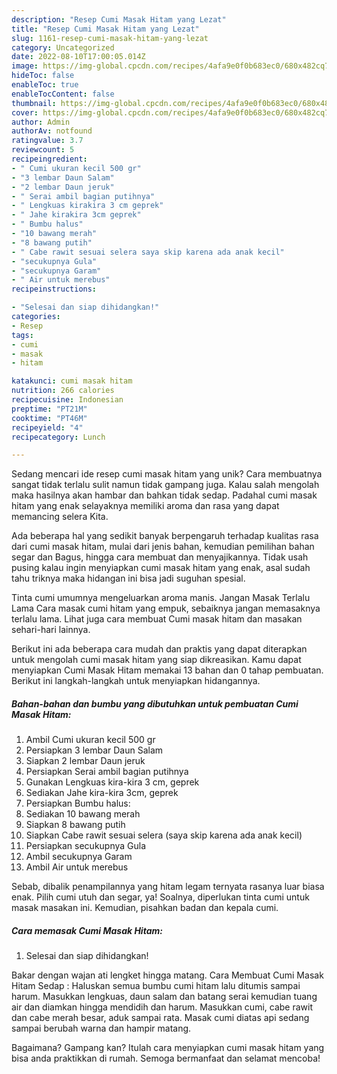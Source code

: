 ```yaml
---
description: "Resep Cumi Masak Hitam yang Lezat"
title: "Resep Cumi Masak Hitam yang Lezat"
slug: 1161-resep-cumi-masak-hitam-yang-lezat
category: Uncategorized
date: 2022-08-10T17:00:05.014Z
image: https://img-global.cpcdn.com/recipes/4afa9e0f0b683ec0/680x482cq70/cumi-masak-hitam-foto-resep-utama.jpg
hideToc: false
enableToc: true
enableTocContent: false
thumbnail: https://img-global.cpcdn.com/recipes/4afa9e0f0b683ec0/680x482cq70/cumi-masak-hitam-foto-resep-utama.jpg
cover: https://img-global.cpcdn.com/recipes/4afa9e0f0b683ec0/680x482cq70/cumi-masak-hitam-foto-resep-utama.jpg
author: Admin
authorAv: notfound
ratingvalue: 3.7
reviewcount: 5
recipeingredient:
- " Cumi ukuran kecil 500 gr"
- "3 lembar Daun Salam"
- "2 lembar Daun jeruk"
- " Serai ambil bagian putihnya"
- " Lengkuas kirakira 3 cm geprek"
- " Jahe kirakira 3cm geprek"
- " Bumbu halus"
- "10 bawang merah"
- "8 bawang putih"
- " Cabe rawit sesuai selera saya skip karena ada anak kecil"
- "secukupnya Gula"
- "secukupnya Garam"
- " Air untuk merebus"
recipeinstructions:

- "Selesai dan siap dihidangkan!"
categories:
- Resep
tags:
- cumi
- masak
- hitam

katakunci: cumi masak hitam 
nutrition: 266 calories
recipecuisine: Indonesian
preptime: "PT21M"
cooktime: "PT46M"
recipeyield: "4"
recipecategory: Lunch

---
```





Sedang mencari ide resep cumi masak hitam yang unik? Cara membuatnya sangat tidak terlalu sulit namun tidak gampang juga. Kalau salah mengolah maka hasilnya akan hambar dan bahkan tidak sedap. Padahal cumi masak hitam yang enak selayaknya memiliki aroma dan rasa yang dapat memancing selera Kita.





Ada beberapa hal yang sedikit banyak berpengaruh terhadap kualitas rasa dari cumi masak hitam, mulai dari jenis bahan, kemudian pemilihan bahan segar dan Bagus, hingga cara membuat dan menyajikannya. Tidak usah pusing kalau ingin menyiapkan cumi masak hitam yang enak,      asal sudah tahu triknya maka hidangan ini bisa jadi suguhan spesial.














Tinta cumi umumnya mengeluarkan aroma manis. Jangan Masak Terlalu Lama Cara masak cumi hitam yang empuk, sebaiknya jangan memasaknya terlalu lama. Lihat juga cara membuat Cumi masak hitam dan masakan sehari-hari lainnya.






Berikut ini ada beberapa cara mudah dan praktis yang dapat diterapkan untuk mengolah cumi masak hitam yang siap dikreasikan. Kamu dapat menyiapkan Cumi Masak Hitam memakai 13 bahan dan 0 tahap pembuatan. Berikut ini langkah-langkah untuk menyiapkan hidangannya.

<!--inarticleads1-->

##### Bahan-bahan dan bumbu yang dibutuhkan untuk pembuatan Cumi Masak Hitam:

1. Ambil  Cumi ukuran kecil 500 gr
1. Persiapkan 3 lembar Daun Salam
1. Siapkan 2 lembar Daun jeruk
1. Persiapkan  Serai ambil bagian putihnya
1. Gunakan  Lengkuas kira-kira 3 cm, geprek
1. Sediakan  Jahe kira-kira 3cm, geprek
1. Persiapkan  Bumbu halus:
1. Sediakan 10 bawang merah
1. Siapkan 8 bawang putih
1. Siapkan  Cabe rawit sesuai selera (saya skip karena ada anak kecil)
1. Persiapkan secukupnya Gula
1. Ambil secukupnya Garam
1. Ambil  Air untuk merebus


Sebab, dibalik penampilannya yang hitam legam ternyata rasanya luar biasa enak. Pilih cumi utuh dan segar, ya! Soalnya, diperlukan tinta cumi untuk masak masakan ini. Kemudian, pisahkan badan dan kepala cumi. 

<!--inarticleads2-->

##### Cara memasak Cumi Masak Hitam:


1. Selesai dan siap dihidangkan!

Bakar dengan wajan ati lengket hingga matang. Cara Membuat Cumi Masak Hitam Sedap : Haluskan semua bumbu cumi hitam lalu ditumis sampai harum. Masukkan lengkuas, daun salam dan batang serai kemudian tuang air dan diamkan hingga mendidih dan harum. Masukkan cumi, cabe rawit dan cabe merah besar, aduk sampai rata. Masak cumi diatas api sedang sampai berubah warna dan hampir matang. 

Bagaimana? Gampang kan? Itulah cara menyiapkan cumi masak hitam yang bisa anda praktikkan di rumah. Semoga bermanfaat dan selamat mencoba!
